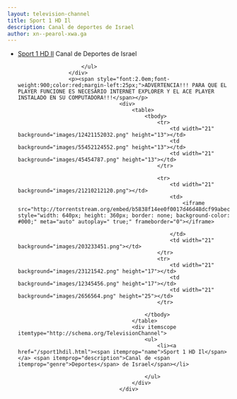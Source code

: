 ```yaml
---
layout: television-channel
title: Sport 1 HD Il
description: Canal de deportes de Israel
author: xn--pearol-xwa.ga
---
```

<html>
					<div itemscope itemtype="http://schema.org/TelevisionChannel">
						<ul>
							<li><a href="/sport1hdil.html"><span itemprop="name">Sport 1 HD Il</span></a> <span itemprop="description">Canal de <span itemprop="genre">Deportes</span> de Israel</span></li>
							
						</ul>
					</div>
					<p><span style="font:2.0em;font-weight:900;color:red;margin-left:25px;">ADVERTENCIA!!! PARA QUE EL PLAYER FUNCIONE ES NECESARIO INTERNET EXPLORER Y EL ACE PLAYER INSTALADO EN SU COMPUTADORA!!!</span></p>
									<div>
										<table>
											<tbody>
												<tr>
													<td width="21" background="images/12421152032.png" height="13"></td>
													<td background="images/55452124552.png" height="13"></td>
													<td width="21" background="images/45454787.png" height="13"></td>
												</tr>

												<tr>
													<td width="21" background="images/21210212120.png"></td>
													<td>
														<iframe src="http://torrentstream.org/embed/b5838f14ee0f0017d46d48dcf99abeccd619af17" style="width: 640px; height: 360px; border: none; background-color: #000;" meta="auto" autoplay=" true;" frameborder="0"></iframe>
								
													</td>
													<td width="21" background="images/203233451.png"></td>
												</tr>
												<tr>
													<td width="21" background="images/23121542.png" height="17"></td>
													<td background="images/12345456.png" height="17"></td>
													<td width="21" background="images/2656564.png" height="25"></td>
												</tr>

											</tbody>
										</table>
										<div itemscope itemtype="http://schema.org/TelevisionChannel">
											<ul>
												<li><a href="/sport1hdil.html"><span itemprop="name">Sport 1 HD Il</span></a> <span itemprop="description">Canal de <span itemprop="genre">Deportes</span> de Israel</span></li>
							
											</ul>
										</div>
									</div>
</html>